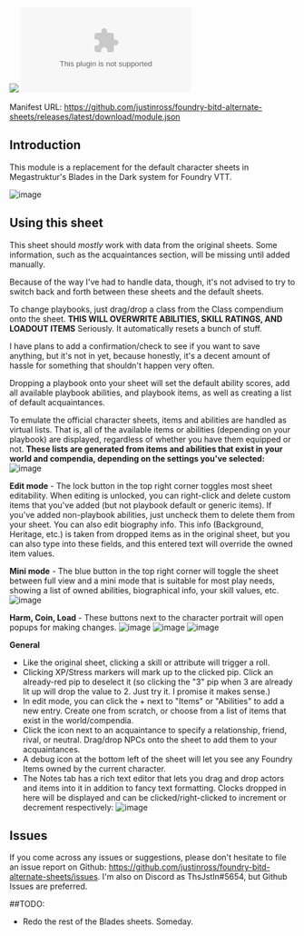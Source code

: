 ![](https://img.shields.io/badge/Foundry-v12-informational)
![Latest Release Download Count](https://img.shields.io/github/downloads/justinross/foundry-bitd-alternate-sheets/latest/module.zip)

Manifest URL: https://github.com/justinross/foundry-bitd-alternate-sheets/releases/latest/download/module.json

## Introduction
This module is a replacement for the default character sheets in Megastruktur's Blades in the Dark system for Foundry VTT.

![image](https://user-images.githubusercontent.com/1120106/216141625-74de80cf-5084-4876-a50e-84d416883cdd.png)

## Using this sheet
This sheet should *mostly* work with data from the original sheets. Some information, such as the acquaintances section, will be missing until added manually. 

Because of the way I've had to handle data, though, it's not advised to try to switch back and forth between these sheets and the default sheets. 

To change playbooks, just drag/drop a class from the Class compendium onto the sheet. **THIS WILL OVERWRITE ABILITIES, SKILL RATINGS, AND LOADOUT ITEMS** Seriously. It automatically resets a bunch of stuff.

I have plans to add a confirmation/check to see if you want to save anything, but it's not in yet, because honestly, it's a decent amount of hassle for something that shouldn't happen very often. 

Dropping a playbook onto your sheet will set the default ability scores, add all available playbook abilities, and playbook items, as well as creating a list of default acquaintances.

To emulate the official character sheets, items and abilities are handled as virtual lists. That is, all of the available items or abilities (depending on your playbook) are displayed, regardless of whether you have them equipped or not. **These lists are generated from items and abilities that exist in your world and compendia, depending on the settings you've selected:**
![image](https://user-images.githubusercontent.com/1120106/216142514-9df5fe55-a34e-4742-949c-dfe3b403ff53.png)


**Edit mode** - The lock button in the top right corner toggles most sheet editability. When editing is unlocked, you can right-click and delete custom items that you've added (but not playbook default or generic items). If you've added non-playbook abilities, just uncheck them to delete them from your sheet. You can also edit biography info. This info (Background, Heritage, etc.) is taken from dropped items as in the original sheet, but you can also type into these fields, and this entered text will override the owned item values.

**Mini mode** - The blue button in the top right corner will toggle the sheet between full view and a mini mode that is suitable for most play needs, showing a list of owned abilities, biographical info, your skill values, etc. 
![image](https://user-images.githubusercontent.com/1120106/216145006-19d4cbbf-139a-4d34-b583-dc360866d24a.png)

**Harm, Coin, Load** - These buttons next to the character portrait will open popups for making changes.
![image](https://user-images.githubusercontent.com/1120106/216145069-ec877fe2-849b-4218-b951-0aaef93bd051.png)
![image](https://user-images.githubusercontent.com/1120106/216145092-670a6294-8142-4572-83ed-1a10475fc210.png)
![image](https://user-images.githubusercontent.com/1120106/216145138-3ecffb48-e849-4d9d-8559-836b1f2eb989.png)

**General**
* Like the original sheet, clicking a skill or attribute will trigger a roll. 
* Clicking XP/Stress markers will mark up to the clicked pip. Click an already-red pip to deselect it (so clicking the "3" pip when 3 are already lit up will drop the value to 2. Just try it. I promise it makes sense.)
* In edit mode, you can click the + next to "Items" or "Abilities" to add a new entry. Create one from scratch, or choose from a list of items that exist in the world/compendia.
* Click the icon next to an acquaintance to specify a relationship, friend, rival, or neutral. Drag/drop NPCs onto the sheet to add them to your acquaintances.
* A debug icon at the bottom left of the sheet will let you see any Foundry Items owned by the current character.
* The Notes tab has a rich text editor that lets you drag and drop actors and items into it in addition to fancy text formatting. Clocks dropped in here will be displayed and can be clicked/right-clicked to increment or decrement respectively:
![image](https://user-images.githubusercontent.com/1120106/216145578-e4cb992f-2721-40f2-b09f-8b6e5e337238.png)

## Issues
If you come across any issues or suggestions, please don't hesitate to file an issue report on Github: https://github.com/justinross/foundry-bitd-alternate-sheets/issues. I'm also on Discord as ThsJstIn#5654, but Github Issues are preferred.

##TODO:
* Redo the rest of the Blades sheets. Someday. 
